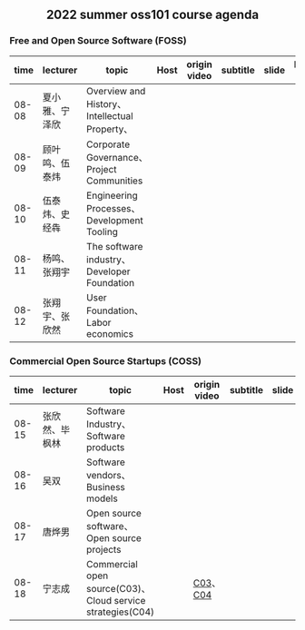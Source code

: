 ## <p align="center">2022 summer oss101 course agenda</p>

### Free and Open Source Software (FOSS)

| time  | lecturer       | topic                                         | Host | origin video | subtitle | slide | bilibili url |
| ----- | -------------- | --------------------------------------------- | ---- | ------------ | -------- | ----- | ------------ |
| 08-08 | 夏小雅、宁泽欣 | Overview and History、Intellectual Property、 |      |              |          |       |              |
| 08-09 | 顾叶鸣、伍泰炜 | Corporate Governance、Project Communities     |      |              |          |       |              |
| 08-10 | 伍泰炜、史经犇 | Engineering Processes、Development Tooling    |      |              |          |       |              |
| 08-11 | 杨鸣、张翔宇   | The software industry、Developer Foundation   |      |              |          |       |              |
| 08-12 | 张翔宇、张欣然 | User Foundation、Labor economics              |      |              |          |       |              |

### Commercial Open Source Startups (COSS)

| time  | lecturer       | topic                                                      | Host | origin video                                                             | subtitle | slide | bilibili url |
| ----- | -------------- | ---------------------------------------------------------- | ---- | ------------------------------------------------------------------------ | -------- | ----- | ------------ |
| 08-15 | 张欣然、毕枫林 | Software Industry、Software products                       |      |                                                                          |          |       |              |
| 08-16 | 吴双           | Software vendors、Business models                          |      |                                                                          |          |       |              |
| 08-17 | 唐烨男         | Open source software、Open source projects                 |      |                                                                          |          |       |              |
| 08-18 | 宁志成         | Commercial open source(C03)、Cloud service strategies(C04) |      | [C03](https://youtu.be/OmKHzhv1x1M)、[C04](https://youtu.be/26nNSML62dQ) |          |       |              |

###
